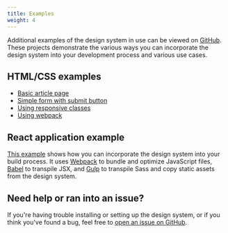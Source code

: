 ```yaml
---
title: Examples
weight: 4
---
```


Additional examples of the design system in use can be viewed on [GitHub](https://github.com/CMSgov/design-system). These projects demonstrate the various ways you can incorporate the design system into your development process and various use cases.

## HTML/CSS examples
- [Basic article page](https://github.com/CMSgov/design-system/tree/master/examples/article)
- [Simple form with submit button](https://github.com/CMSgov/design-system/tree/master/examples/form)
- [Using responsive classes](https://github.com/CMSgov/design-system/tree/master/examples/responsive)
- [Using webpack](https://github.com/CMSgov/design-system/tree/master/examples/webpack-demo)

## React application example
[This example](https://github.com/CMSgov/design-system/tree/master/examples/react-app) shows how you can incorporate the design system into your build process. It uses [Webpack](https://webpack.js.org) to bundle and optimize JavaScript files, [Babel](https://babeljs.io/) to transpile JSX, and [Gulp](http://gulpjs.com/) to transpile Sass and copy static assets from the design system.

## Need help or ran into an issue?

If you're having trouble installing or setting up the design system, or if you think you've found a bug, feel free to [open an issue on GitHub](https://github.com/CMSgov/design-system/tree/master/examples).

